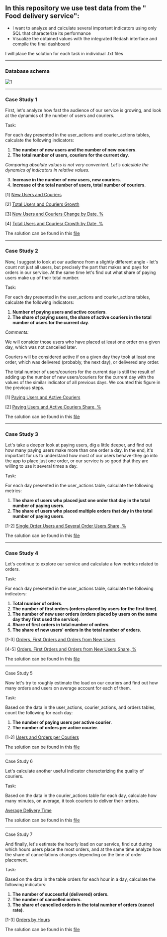 ##  In this repository we use test data from the " Food delivery service":
* I want to analyze  and calculate several important indicators using only SQL that characterize its performance
* Visualize the obtained values with the integrated Redash interface and compile the final dashboard

I will place the solution for each task in individual .txt files
***
### Database schema

![1](https://i.ibb.co/K6Dr75s/2023-01-24-214337-negate.jpg)

***
### Case Study 1

First, let's analyze how fast the audience of our service is growing, and look at the dynamics of the number of users and couriers. 

Task:

For each day presented in the user_actions and courier_actions tables, calculate the following indicators:

1. **The number of new users and the number of new couriers**.
2. **The total number of users, couriers for the current day**.

_Comparing absolute values is not very convenient. Let's calculate the dynamics of indicators in relative values._

3. **Increase in the number of new users, new couriers**.
4. **Increase  of the total number of users, total number of couriers**.


[1] [New Users and Couriers](http://redash.public.karpov.courses/embed/query/21240/visualization/32378?api_key=kwweD6rAYkwh215CzXgdZF8wmmjgW6Lus0Q0WgKK&)

[2] [Total Users and Couriers Growth](http://redash.public.karpov.courses/embed/query/21240/visualization/32379?api_key=kwweD6rAYkwh215CzXgdZF8wmmjgW6Lus0Q0WgKK&)

[3] [New Users and Couriers Change by Date, %](http://redash.public.karpov.courses/embed/query/21240/visualization/32391?api_key=kwweD6rAYkwh215CzXgdZF8wmmjgW6Lus0Q0WgKK&)

[4] [Total Users and Couriesr Crowth by Date, %](http://redash.public.karpov.courses/embed/query/21240/visualization/32392?api_key=kwweD6rAYkwh215CzXgdZF8wmmjgW6Lus0Q0WgKK&)


The solution can be found in this [file](https://github.com/IharSkalaban/Analysis-of-Food-Delivery-Service-/blob/main/New%20Users%20and%20Couriers.txt)

***
### Case Study 2

Now, I suggest to look at our audience from a slightly different angle - let's count not just all users, but precisely the part that makes and pays for orders in our service. At the same time let's find out what share of paying users make up of their total number.

Task:

For each day presented in the user_actions and courier_actions tables, calculate the following indicators:

1. **Number of paying users and active couriers**.
2. **The share of paying users, the share of active couriers in the total number of users for the current day**.

_Comments:_ 

We will consider those users who have placed at least one order on a given day, which was not cancelled later.

Couriers will be considered active if on a given day they took at least one order, which was delivered (probably, the next day), or delivered any order.

The total number of users/couriers for the current day is still the result of adding up the number of new users/couriers for the current day with the values of the similar indicator of all previous days. We counted this figure in the previous steps.

[1] [Paying Users and Active Couriers](http://redash.public.karpov.courses/embed/query/21276/visualization/32447?api_key=oQf3wceBc2nn3fgZOmN0WTRGkjFVo7X9YbgQutt3&)

[2] [Paying Users and Active Couriers Share, %](http://redash.public.karpov.courses/embed/query/21276/visualization/32448?api_key=oQf3wceBc2nn3fgZOmN0WTRGkjFVo7X9YbgQutt3&)

The solution can be found in this [file](https://github.com/IharSkalaban/Analysis-of-Food-Delivery-Service-/blob/main/Paying%20Users%20and%20Active%20Couriers.txt)

***
### Case Study 3

Let's take a deeper look at paying users, dig a little deeper, and find out how many paying users make more than one order a day. In the end, it's important for us to understand how most of our users behave-they go into the app to place just one order, or our service is so good that they are willing to use it several times a day.

Task:

For each day presented in the user_actions table, calculate the following metrics:

1. **The share of users who placed just one order that day in the total number of paying users**.
2. **The share of users who placed multiple orders that day in the total number of paying users**.

[1-2] [Single Order Users and Several Order Users Share, %](http://redash.public.karpov.courses/embed/query/21382/visualization/32604?api_key=LIvB03lm4f6BiZgPMF2piGeUPr6LSuTEpC9jnKmB&)

The solution can be found in this [file](https://github.com/IharSkalaban/Analysis-of-Food-Delivery-Service-/blob/main/Single%20Order%20Users%20and%20Several%20Order%20Users%20Share%2C%20%25.txt)

***
### Case Study 4

Let's continue to explore our service and calculate a few metrics related to orders.

Task:

For each day presented in the user_actions table, calculate the following indicators:

1. **Total number of orders**.
2. **The number of first orders (orders placed by users for the first time)**.
3. **The number of new user orders (orders placed by users on the same day they first used the service)**.
4. **Share of first orders in total number of orders**.
5. **The share of new users' orders in the total number of orders**.

[1-3] [Orders, First Orders and Orders from New Users](http://redash.public.karpov.courses/embed/query/21414/visualization/32725?api_key=gs5p2BHsO6S6NuReBUrAKFaKGmujfnPMzm1EXtZQ&)

[4-5] [Orders, First Orders and Orders from New Users Share, %](http://redash.public.karpov.courses/embed/query/21414/visualization/32726?api_key=gs5p2BHsO6S6NuReBUrAKFaKGmujfnPMzm1EXtZQ&)

The solution can be found in this [file](https://github.com/IharSkalaban/Analysis-of-Food-Delivery-Service-/blob/main/Orders%2C%20First%20Orders%20and%20Orders%20from%20New%20Users.txt)

***
Case Study 5

Now let's try to roughly estimate the load on our couriers and find out how many orders and users on average account for each of them.

Task:

Based on the data in the user_actions, courier_actions, and orders tables, count the following for each day:

1. **The number of paying users per active courier**.
2. **The number of orders per active courier**.

[1-2] [Users and Orders per Couriers](http://redash.public.karpov.courses/embed/query/21455/visualization/32738?api_key=k1LbKkvn2dPGnlGgkxhW8KCgWpEuCS0nd0YNio8o&)

The solution can be found in this [file](https://github.com/IharSkalaban/Analysis-of-Food-Delivery-Service-/blob/main/Users%20and%20Orders%20per%20Couriers.txt)

***
Case Study 6

Let's calculate another useful indicator characterizing the quality of couriers.

Task:

Based on the data in the courier_actions table for each day, calculate how many minutes, on average, it took couriers to deliver their orders.

[Average Delivery Time](http://redash.public.karpov.courses/embed/query/21462/visualization/32749?api_key=zLdKuiIyUNRvDSGUxIl5e42lHc5TF0xksCRSbv3X&)

The solution can be found in this [file](https://github.com/IharSkalaban/Analysis-of-Food-Delivery-Service-/blob/main/Average%20Delivery%20Time.txt)

***
Case Study 7

And finally, let's estimate the hourly load on our service, find out during which hours users place the most orders, and at the same time analyze how the share of cancellations changes depending on the time of order placement.

Task:

Based on the data in the table orders for each hour in a day, calculate the following indicators:

1. **The number of successful (delivered) orders**.
2. **The number of cancelled orders**.
3. **The share of cancelled orders in the total number of orders (cancel rate)**.

[1-3] [Orders by Hours](http://redash.public.karpov.courses/embed/query/21534/visualization/32843?api_key=gI5QW7bRyCFYx7TqY1RgMsn4YXUgFXJJQ9on63ue&)

The solution can be found in this [file](https://github.com/IharSkalaban/Analysis-of-Food-Delivery-Service-/blob/main/Order%20by%20Hours.txt)
